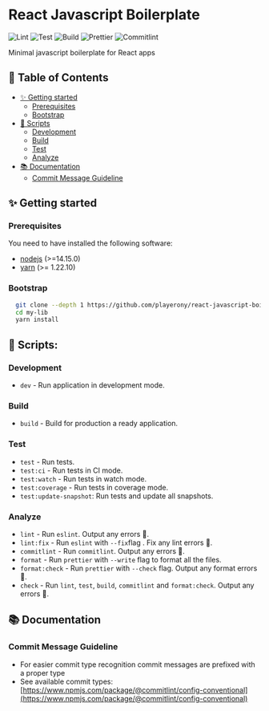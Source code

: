 # React Javascript Boilerplate

![Lint](https://github.com/playerony/react-javascript-boilerplate/workflows/lint/badge.svg)
![Test](https://github.com/playerony/react-javascript-boilerplate/workflows/test/badge.svg)
![Build](https://github.com/playerony/react-javascript-boilerplate/workflows/build/badge.svg)
![Prettier](https://github.com/playerony/react-javascript-boilerplate/workflows/prettier/badge.svg)
![Commitlint](https://github.com/playerony/react-javascript-boilerplate/workflows/commitlint/badge.svg)

Minimal javascript boilerplate for React apps

## 📖 Table of Contents

- [✨ Getting started](#user-content--getting-started)
  - [Prerequisites](#prerequisites)
  - [Bootstrap](#bootstrap)
- [📜 Scripts](#user-content--scripts)
  - [Development](#development)
  - [Build](#build)
  - [Test](#test)
  - [Analyze](#analyze)
- [📚 Documentation](#user-content--documentation)
  - [Commit Message Guideline](#commit-message-guideline)

## ✨ Getting started

### Prerequisites

You need to have installed the following software:

- [nodejs](https://nodejs.org/en/) (>=14.15.0)
- [yarn](https://npmjs.com/) (>= 1.22.10)

### Bootstrap

```bash
  git clone --depth 1 https://github.com/playerony/react-javascript-boilerplate my-lib
  cd my-lib
  yarn install
```

## 📜 Scripts:

### Development

- `dev` - Run application in development mode.

### Build

- `build` - Build for production a ready application.

### Test

- `test` - Run tests.
- `test:ci` - Run tests in CI mode.
- `test:watch` - Run tests in watch mode.
- `test:coverage` - Run tests in coverage mode.
- `test:update-snapshot`: Run tests and update all snapshots.

### Analyze

- `lint` - Run `eslint`. Output any errors 🚨.
- `lint:fix` - Run `eslint` with `--fix`flag . Fix any lint errors 🚨.
- `commitlint` - Run `commitlint`. Output any errors 🚨.
- `format` - Run `prettier` with `--write` flag to format all the files.
- `format:check` - Run `prettier` with `--check` flag. Output any format errors 🚨.
- `check` - Run `lint`, `test`, `build`, `commitlint` and `format:check`. Output any errors 🚨.

## 📚 Documentation

### Commit Message Guideline

- For easier commit type recognition commit messages are prefixed with a proper type
- See available commit types: [https://www.npmjs.com/package/@commitlint/config-conventional](https://www.npmjs.com/package/@commitlint/config-conventional)
